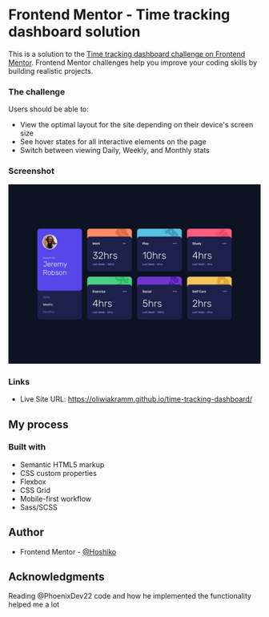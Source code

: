 # Frontend Mentor - Time tracking dashboard solution

This is a solution to the [Time tracking dashboard challenge on Frontend Mentor](https://www.frontendmentor.io/challenges/time-tracking-dashboard-UIQ7167Jw). Frontend Mentor challenges help you improve your coding skills by building realistic projects.

### The challenge

Users should be able to:

- View the optimal layout for the site depending on their device's screen size
- See hover states for all interactive elements on the page
- Switch between viewing Daily, Weekly, and Monthly stats

### Screenshot

![](./design/desktop-design.jpg)

### Links

- Live Site URL: https://oliwiakramm.github.io/time-tracking-dashboard/

## My process

### Built with

- Semantic HTML5 markup
- CSS custom properties
- Flexbox
- CSS Grid
- Mobile-first workflow
- Sass/SCSS

## Author

- Frontend Mentor - [@Hoshiko](https://www.frontendmentor.io/profile/oliwiakramm)

## Acknowledgments

Reading @PhoenixDev22 code and how he implemented the functionality helped me a lot
